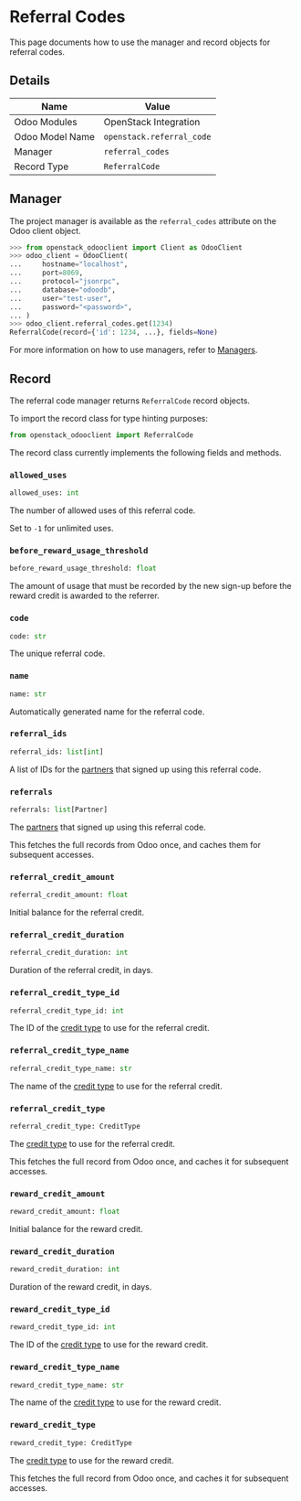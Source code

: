 # Referral Codes

This page documents how to use the manager and record objects
for referral codes.

## Details

| Name            | Value                     |
|-----------------|---------------------------|
| Odoo Modules    | OpenStack Integration     |
| Odoo Model Name | `openstack.referral_code` |
| Manager         | `referral_codes`          |
| Record Type     | `ReferralCode`            |

## Manager

The project manager is available as the `referral_codes`
attribute on the Odoo client object.

```python
>>> from openstack_odooclient import Client as OdooClient
>>> odoo_client = OdooClient(
...     hostname="localhost",
...     port=8069,
...     protocol="jsonrpc",
...     database="odoodb",
...     user="test-user",
...     password="<password>",
... )
>>> odoo_client.referral_codes.get(1234)
ReferralCode(record={'id': 1234, ...}, fields=None)
```

For more information on how to use managers, refer to [Managers](index.md).

## Record

The referral code manager returns `ReferralCode` record objects.

To import the record class for type hinting purposes:

```python
from openstack_odooclient import ReferralCode
```

The record class currently implements the following fields and methods.

### `allowed_uses`

```python
allowed_uses: int
```

The number of allowed uses of this referral code.

Set to `-1` for unlimited uses.

### `before_reward_usage_threshold`

```python
before_reward_usage_threshold: float
```

The amount of usage that must be recorded by the new sign-up
before the reward credit is awarded to the referrer.

### `code`

```python
code: str
```

The unique referral code.

### `name`

```python
name: str
```

Automatically generated name for the referral code.

### `referral_ids`

```python
referral_ids: list[int]
```

A list of IDs for the [partners](partner.md) that signed up
using this referral code.

### `referrals`

```python
referrals: list[Partner]
```

The [partners](partner.md) that signed up using this referral code.

This fetches the full records from Odoo once,
and caches them for subsequent accesses.

### `referral_credit_amount`

```python
referral_credit_amount: float
```

Initial balance for the referral credit.

### `referral_credit_duration`

```python
referral_credit_duration: int
```

Duration of the referral credit, in days.

### `referral_credit_type_id`

```python
referral_credit_type_id: int
```

The ID of the [credit type](credit-type.md) to use for the referral credit.

### `referral_credit_type_name`

```python
referral_credit_type_name: str
```

The name of the [credit type](credit-type.md) to use for the referral credit.

### `referral_credit_type`

```python
referral_credit_type: CreditType
```

The [credit type](credit-type.md) to use for the referral credit.

This fetches the full record from Odoo once,
and caches it for subsequent accesses.

### `reward_credit_amount`

```python
reward_credit_amount: float
```

Initial balance for the reward credit.

### `reward_credit_duration`

```python
reward_credit_duration: int
```

Duration of the reward credit, in days.

### `reward_credit_type_id`

```python
reward_credit_type_id: int
```

The ID of the [credit type](credit-type.md) to use for the reward credit.

### `reward_credit_type_name`

```python
reward_credit_type_name: str
```

The name of the [credit type](credit-type.md) to use for the reward credit.

### `reward_credit_type`

```python
reward_credit_type: CreditType
```

The [credit type](credit-type.md) to use for the reward credit.

This fetches the full record from Odoo once,
and caches it for subsequent accesses.
